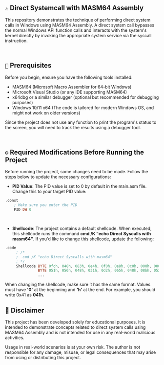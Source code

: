 ## `⚠️` Direct Systemcall with MASM64 Assembly

This repository demonstrates the technique of performing direct system calls in Windows using MASM64 Assembly. A direct system call bypasses the normal Windows API function calls and interacts with the system's kernel directly by invoking the appropriate system service via the syscall instruction. 

<br>

## `🔧` Prerequisites

Before you begin, ensure you have the following tools installed:

- MASM64 (Microsoft Macro Assembler for 64-bit Windows)
- Microsoft Visual Studio (or any IDE supporting MASM64)
- x64dbg or a similar debugger (optional but recommended for debugging purposes)
- Windows 10/11 x64 (The code is tailored for modern Windows OS, and might not work on older versions)

Since the project does not use any function to print the program's status to the screen, you will need to track the results using a debugger tool.

<br>

## `⚙️` Required Modifications Before Running the Project
Before running the project, some changes need to be made. Follow the steps below to update the necessary configurations:

- **PID Value:** The PID value is set to 0 by default in the main.asm file. Change this to your target PID value:

```asm
.const 
    ; Make sure you enter the PID
    PID DW 0
```
<br>

- **Shellcode**: The project contains a default shellcode. When executed, this shellcode runs the command **cmd /K "echo Direct Syscalls with masm64"**. If you'd like to change this shellcode, update the following:

```asm
.code
     ; /*
     ;  cmd /K "echo Direct Syscalls with masm64"
     ; */
     Shellcode BYTE 0fch, 048h, 083h, 0e4h, 0f0h, 0e8h, 0c0h, 000h, 000h, 000h, 041h, 051h, 041h, 050h, 052h
               BYTE 051h, 056h, 048h, 031h, 0d2h, 065h, 048h, 08bh, 052h, 060h, 048h, 08bh, 052h, 018h, 048h
               ...
```

When changing the shellcode, make sure it has the same format. Values must have **'0'** at the beginning and **'h'** at the end. For example, you should write 0x41 as **041h**.

## 🚨 Disclaimer
This project has been developed solely for educational purposes. It is intended to demonstrate concepts related to direct system calls using MASM64 Assembly and is not intended for use in any real-world malicious activities.

Usage in real-world scenarios is at your own risk. The author is not responsible for any damage, misuse, or legal consequences that may arise from using or distributing this project. 
